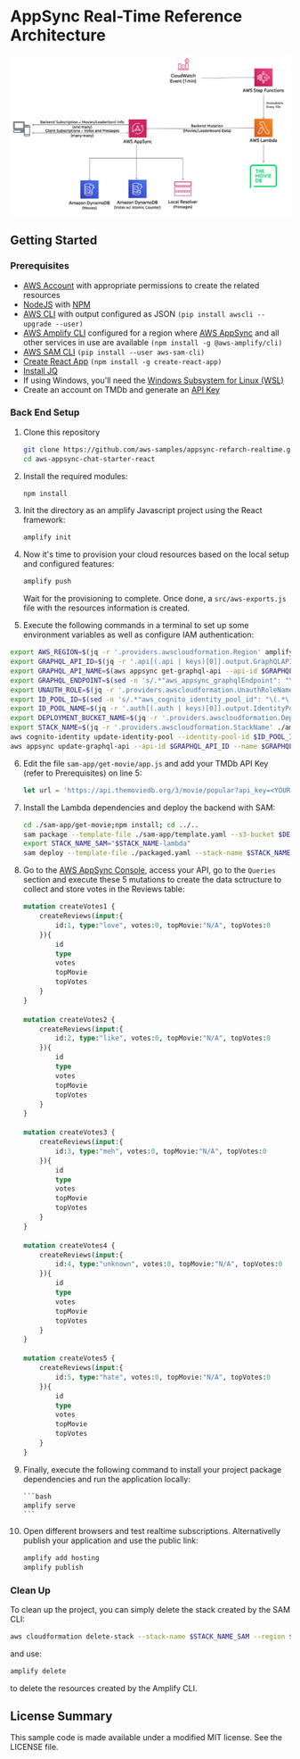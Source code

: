 # AppSync Real-Time Reference Architecture

![Overview](/media/realtime-refarch.png)

## Getting Started

### Prerequisites

- [AWS Account](https://aws.amazon.com/mobile/details) with appropriate permissions to create the related resources
- [NodeJS](https://nodejs.org/en/download/) with [NPM](https://docs.npmjs.com/getting-started/installing-node)
- [AWS CLI](http://docs.aws.amazon.com/cli/latest/userguide/installing.html) with output configured as JSON `(pip install awscli --upgrade --user)`
- [AWS Amplify CLI](https://github.com/aws-amplify/amplify-cli) configured for a region where [AWS AppSync](https://docs.aws.amazon.com/general/latest/gr/rande.html) and all other services in use are available `(npm install -g @aws-amplify/cli)`
- [AWS SAM CLI](https://github.com/awslabs/aws-sam-cli) `(pip install --user aws-sam-cli)`
- [Create React App](https://github.com/facebook/create-react-app) `(npm install -g create-react-app)`
- [Install JQ](https://stedolan.github.io/jq/)
- If using Windows, you'll need the [Windows Subsystem for Linux (WSL)](https://docs.microsoft.com/en-us/windows/wsl/install-win10)
- Create an account on TMDb and generate an [API Key](https://developers.themoviedb.org/3/getting-started/introduction)

### Back End Setup

1. Clone this repository 

    ```bash
    git clone https://github.com/aws-samples/appsync-refarch-realtime.git
    cd aws-appsync-chat-starter-react
    ```

2. Install the required modules:

    ```bash
    npm install
    ```

3. Init the directory as an amplify Javascript project using the React framework:
   
    ```bash
    amplify init
    ```

4. Now it's time to provision your cloud resources based on the local setup and configured features:

   ```bash
   amplify push
   ```

   Wait for the provisioning to complete. Once done, a `src/aws-exports.js` file with the resources information is created.

5. Execute the following commands in a terminal to set up some environment variables as well as configure IAM authentication:

```bash
export AWS_REGION=$(jq -r '.providers.awscloudformation.Region' amplify/#current-cloud-backend/amplify-meta.json)
export GRAPHQL_API_ID=$(jq -r '.api[(.api | keys)[0]].output.GraphQLAPIIdOutput' ./amplify/#current-cloud-backend/amplify-meta.json)
export GRAPHQL_API_NAME=$(aws appsync get-graphql-api --api-id $GRAPHQL_API_ID --region $AWS_REGION | jq -r '.graphqlApi.name')
export GRAPHQL_ENDPOINT=$(sed -n 's/.*"aws_appsync_graphqlEndpoint": "\(.*\)".*/\1/p' src/aws-exports.js)
export UNAUTH_ROLE=$(jq -r '.providers.awscloudformation.UnauthRoleName' amplify/#current-cloud-backend/amplify-meta.json)
export ID_POOL_ID=$(sed -n 's/.*"aws_cognito_identity_pool_id": "\(.*\)".*/\1/p' src/aws-exports.js)
export ID_POOL_NAME=$(jq -r '.auth[(.auth | keys)[0]].output.IdentityPoolName' ./amplify/#current-cloud-backend/amplify-meta.json)
export DEPLOYMENT_BUCKET_NAME=$(jq -r '.providers.awscloudformation.DeploymentBucketName' ./amplify/#current-cloud-backend/amplify-meta.json)
export STACK_NAME=$(jq -r '.providers.awscloudformation.StackName' ./amplify/#current-cloud-backend/amplify-meta.json)
aws cognito-identity update-identity-pool --identity-pool-id $ID_POOL_ID --identity-pool-name $ID_POOL_NAME --allow-unauthenticated-identities  --region $AWS_REGION
aws appsync update-graphql-api --api-id $GRAPHQL_API_ID --name $GRAPHQL_API_NAME --authentication-type AWS_IAM --region $AWS_REGION
```

6. Edit the file  `sam-app/get-movie/app.js` and add your TMDb API Key (refer to Prerequisites) on line 5:

    ```javascript
    let url = 'https://api.themoviedb.org/3/movie/popular?api_key=<YOUR API KEY HERE>&language=en-US&page=';
    ```

7. Install the Lambda dependencies and deploy the backend with SAM:
    ```bash
   cd ./sam-app/get-movie;npm install; cd ../..
   sam package --template-file ./sam-app/template.yaml --s3-bucket $DEPLOYMENT_BUCKET_NAME --output-template-file packaged.yaml --region $AWS_REGION
   export STACK_NAME_SAM="$STACK_NAME-lambda"
   sam deploy --template-file ./packaged.yaml --stack-name $STACK_NAME_SAM --capabilities CAPABILITY_IAM --parameter-overrides unauthRole=$UNAUTH_ROLE graphqlApi=$GRAPHQL_API_ID graphqlEndpoint=$GRAPHQL_ENDPOINT --region $AWS_REGION
   ```

8. Go to the [AWS AppSync Console](https://console.aws.amazon.com/appsync/home), access your API, go to the `Queries` section and execute these 5 mutations to create the data sctructure to collect and store votes in the Reviews table:

    ```graphql
    mutation createVotes1 {
        createReviews(input:{
            id:1, type:"love", votes:0, topMovie:"N/A", topVotes:0
        }){
            id
            type
            votes
            topMovie
            topVotes
        }
    }

    mutation createVotes2 {
        createReviews(input:{
            id:2, type:"like", votes:0, topMovie:"N/A", topVotes:0
        }){
            id
            type
            votes
            topMovie
            topVotes
        }
    }

    mutation createVotes3 {
        createReviews(input:{
            id:3, type:"meh", votes:0, topMovie:"N/A", topVotes:0
        }){
            id
            type
            votes
            topMovie
            topVotes
        }
    }

    mutation createVotes4 {
        createReviews(input:{
            id:4, type:"unknown", votes:0, topMovie:"N/A", topVotes:0
        }){
            id
            type
            votes
            topMovie
            topVotes
        }
    }

    mutation createVotes5 {
        createReviews(input:{
            id:5, type:"hate", votes:0, topMovie:"N/A", topVotes:0
        }){
            id
            type
            votes
            topMovie
            topVotes
        }
    }
    ```

9.  Finally, execute the following command to install your project package dependencies and run the application locally:

        ```bash
        amplify serve
        ```
10.  Open different browsers and test realtime subscriptions. Alternativelly publish your application and use the public link:

        ```bash
        amplify add hosting
        amplify publish
        ```

### Clean Up


To clean up the project, you can simply delete the stack created by the SAM CLI:

```bash
aws cloudformation delete-stack --stack-name $STACK_NAME_SAM --region $AWS_REGION
```

and use:

```bash
amplify delete
```

to delete the resources created by the Amplify CLI.

## License Summary
This sample code is made available under a modified MIT license. See the LICENSE file.